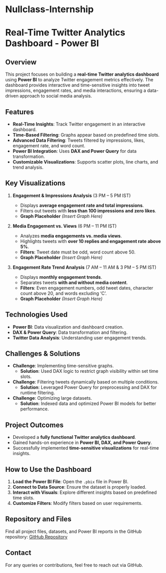 # Nullclass-Internship
# **Real-Time Twitter Analytics Dashboard - Power BI**

## **Overview**
This project focuses on building a **real-time Twitter analytics dashboard** using **Power BI** to analyze Twitter engagement metrics effectively. The dashboard provides interactive and time-sensitive insights into tweet impressions, engagement rates, and media interactions, ensuring a data-driven approach to social media analysis.

## **Features**
- **Real-Time Insights**: Track Twitter engagement in an interactive dashboard.
- **Time-Based Filtering**: Graphs appear based on predefined time slots.
- **Advanced Data Filtering**: Tweets filtered by impressions, likes, engagement rate, and word count.
- **Power BI Integration**: Uses **DAX and Power Query** for data transformation.
- **Customizable Visualizations**: Supports scatter plots, line charts, and trend analysis.

## **Key Visualizations**
1. **Engagement & Impressions Analysis** (3 PM – 5 PM IST)
   - Displays **average engagement rate and total impressions**.
   - Filters out tweets with **less than 100 impressions and zero likes**.
   - **Graph Placeholder** *(Insert Graph Here)*

2. **Media Engagement vs. Views** (6 PM – 11 PM IST)
   - Analyzes **media engagements vs. media views**.
   - Highlights tweets with **over 10 replies and engagement rate above 5%**.
   - **Filters**: Tweet date must be odd, word count above 50.
   - **Graph Placeholder** *(Insert Graph Here)*

3. **Engagement Rate Trend Analysis** (7 AM – 11 AM & 3 PM – 5 PM IST)
   - Displays **monthly engagement trends**.
   - Separates tweets **with and without media content**.
   - **Filters**: Even engagement numbers, odd tweet dates, character count above 20, and words excluding ‘C’.
   - **Graph Placeholder** *(Insert Graph Here)*

## **Technologies Used**
- **Power BI**: Data visualization and dashboard creation.
- **DAX & Power Query**: Data transformation and filtering.
- **Twitter Data Analysis**: Understanding user engagement trends.

## **Challenges & Solutions**
- **Challenge**: Implementing time-sensitive graphs.
  - **Solution**: Used DAX logic to restrict graph visibility within set time slots.
- **Challenge**: Filtering tweets dynamically based on multiple conditions.
  - **Solution**: Leveraged Power Query for preprocessing and DAX for runtime filtering.
- **Challenge**: Optimizing large datasets.
  - **Solution**: Indexed data and optimized Power BI models for better performance.

## **Project Outcomes**
- Developed a **fully functional Twitter analytics dashboard**.
- Gained hands-on experience in **Power BI, DAX, and Power Query**.
- Successfully implemented **time-sensitive visualizations** for real-time insights.

## **How to Use the Dashboard**
1. **Load the Power BI File**: Open the `.pbix` file in Power BI.
2. **Connect to Data Source**: Ensure the dataset is properly loaded.
3. **Interact with Visuals**: Explore different insights based on predefined time slots.
4. **Customize Filters**: Modify filters based on user requirements.

## **Repository and Files**
Find all project files, datasets, and Power BI reports in the GitHub repository:
[GitHub Repository]([https://github.com/deepbodkhe/Twitter-Analytics-Dashboard](https://github.com/deepbodkhe/Nullclass-Internship/blob/main/Twitter%20Analysis%20Dashboard%20All%20Task.pbix))

## **Contact**
For any queries or contributions, feel free to reach out via GitHub.

